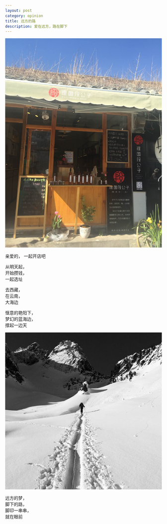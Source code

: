 ```yaml
---
layout: post
category: opinion
title: 远方的路
description: 爱在远方，路在脚下
---
```


![](/images/2016_02/dian.jpg)

亲爱的， 
一起开店吧  

从明天起，  
开始攒钱，  
一起选址  

去西藏，  
在云南，  
大海边  

惬意的艳阳下，  
梦幻的蓝海边，  
撑起一边天  

![](/images/2016_02/road.jpg)

远方的梦，  
脚下的路，  
脚印一串串，  
就在眼前  


